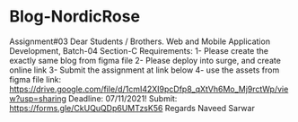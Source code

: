 # Blog-NordicRose
Assignment#03
Dear Students / Brothers.
Web and Mobile Application Development, Batch-04 Section-C
Requirements:
1- Please create the exactly same blog from figma file
2- Please deploy into surge, and create online link
3- Submit the assignment at link below
4- use the assets from figma file link: https://drive.google.com/file/d/1cmI42XI9pcDfp8_qXtVh6Mo_Mj9rctWp/view?usp=sharing
Deadline: 07/11/2021! 
Submit: https://forms.gle/CkUQuQDp6UMTzsK56
Regards
Naveed Sarwar
